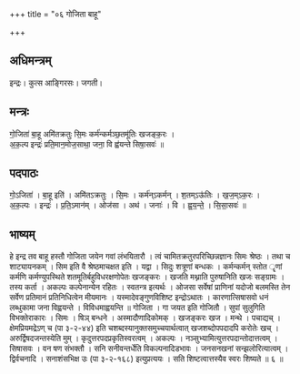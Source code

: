 +++
title = "०६ गोजिता बाहू"

+++
## अधिमन्त्रम्
इन्द्रः। कुत्स आङ्गिरसः। जगती।

## मन्त्रः
गो॒जिता॑ बा॒हू अमि॑तक्रतुः सि॒मः कर्म॑न्कर्मञ्छ॒तमू॑तिः खजङ्क॒रः ।  
अ॒क॒ल्प इन्द्रः॑ प्रति॒मान॒मोज॒साथा॒ जना॒ वि ह्व॑यन्ते सिषा॒सवः॑ ॥

## पदपाठः
गो॒ऽजिता॑ । बा॒हू इति॑ । अमि॑तऽक्रतुः । सि॒मः । कर्म॑न्ऽकर्मन् । श॒तम्ऽऊ॑तिः । ख॒ज॒म्ऽक॒रः ।  
अ॒क॒ल्पः । इन्द्रः॑ । प्र॒ति॒ऽमान॑म् । ओज॑सा । अथ॑ । जनाः॑ । वि । ह्व॒य॒न्ते॒ । सि॒सा॒सवः॑ ॥

## भाष्यम्
हे इन्द्र तव बाहू हस्तौ गोजिता जयेन गवां लंभयितारौ । त्वं चामितक्रतुरपरिच्छिन्नज्ञानः सिमः श्रेष्ठः । तथा च शाट्यायनकम् । सिम इति वै श्रेष्ठमाचक्षत इति । यद्वा । सिदुः शत्रूणां बन्धकः । कर्मन्कर्मन् स्तोत ॄणां कर्मणि कर्मण्युपस्थिते शतमूतिर्बहुविधरक्षणोपेतः खजङ्करः । खजति मथ्नाति पुरुषानिति खजः सङ्ग्रामः । तस्य कर्ता । अकल्पः कल्पेनान्येन रहितः । स्वतन्त्र इत्यर्थः । ओजसा सर्वेषां प्राणिनां यदोजो बलमस्ति तेन सर्वेण प्रतिमानं प्रतिनिधित्वेन मीयमानः । यस्मादेवङ्गुणविशिष्ट इन्द्रोऽथातः । कारणात्सिषासवो धनं लब्धुकामा जना विह्वयन्ते । विविधमाह्वयन्ति ॥ गोजिता । गा जयत इति गोजितौ । सुपां सुलुगिति विभक्तेराकारः । सिमः । षिञ् बन्धने । अस्मादौणादिकोमक् । खजङ्करः खज । मन्थे । पचाद्यच् । क्षेमप्रियमद्रेऽण् च (पा ३-२-४४) इति चशब्दस्यानुक्तसमुच्चयार्थत्वात् खजशब्दोपपदादपि करोतेः खच् । अरुर्द्विषदजन्तस्येति मुम् । कृदुत्तरपदप्रकृतिस्वरत्वम् । अकल्पः । नञ्सुभ्यामित्युत्तरपदान्तोदात्तत्वम् । सिषासवः । वन षण संभक्तौ । सनि सनीवन्तर्धेति विकल्पनादिडभावः । जनसनखनां सन्झलोरित्यात्वम् । द्विर्वचनादि । सनाशंसभिक्ष उः (पा ३-२-१६८) इत्युप्रत्ययः । सति शिष्टत्वात्तस्यैव स्वरः शिष्यते ॥ ६ ॥